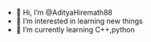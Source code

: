 - 👋 Hi, I’m @AdityaHiremath88
- 👀 I’m interested in learning new things
- 🌱 I’m currently learning C++,python

<!---
AdityaHiremath88/AdityaHiremath88 is a ✨ special ✨ repository because its `README.md` (this file) appears on your GitHub profile.
You can click the Preview link to take a look at your changes.
--->
